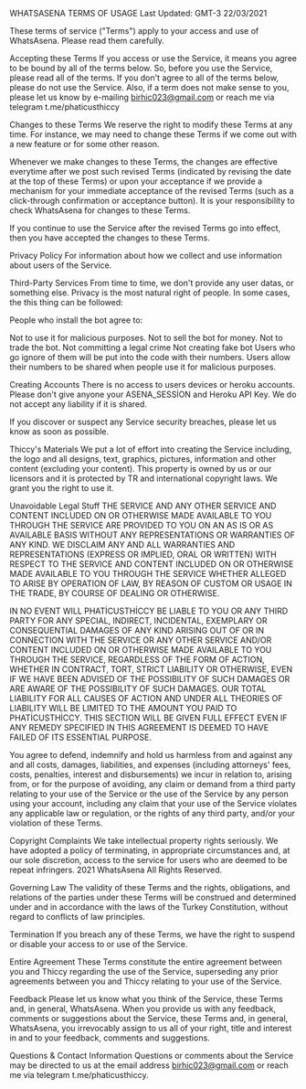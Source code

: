 WHATSASENA TERMS OF USAGE
Last Updated: GMT-3 22/03/2021

These terms of service ("Terms") apply to your access and use of WhatsAsena. Please read them carefully.

Accepting these Terms
If you access or use the Service, it means you agree to be bound by all of the terms below. So, before you use the Service, please read all of the terms. If you don't agree to all of the terms below, please do not use the Service. Also, if a term does not make sense to you, please let us know by e-mailing birhic023@gmail.com or reach me via telegram t.me/phaticusthiccy

Changes to these Terms
We reserve the right to modify these Terms at any time. For instance, we may need to change these Terms if we come out with a new feature or for some other reason.

Whenever we make changes to these Terms, the changes are effective everytime after we post such revised Terms (indicated by revising the date at the top of these Terms) or upon your acceptance if we provide a mechanism for your immediate acceptance of the revised Terms (such as a click-through confirmation or acceptance button). It is your responsibility to check WhatsAsena for changes to these Terms.

If you continue to use the Service after the revised Terms go into effect, then you have accepted the changes to these Terms.

Privacy Policy
For information about how we collect and use information about users of the Service.

Third-Party Services
From time to time, we don't provide any user datas, or something else. Privacy is the most natural right of people. In some cases, the this thing can be followed:

People who install the bot agree to:

Not to use it for malicious purposes.
Not to sell the bot for money.
Not to trade the bot.
Not committing a legal crime
Not creating fake bot
Users who go ignore of them will be put into the code with their numbers. Users allow their numbers to be shared when people use it for malicious purposes.

Creating Accounts
There is no access to users devices or heroku accounts. Please don't give anyone your ASENA_SESSİON and Heroku API Key. We do not accept any liability if it is shared.

If you discover or suspect any Service security breaches, please let us know as soon as possible.

Thiccy's Materials
We put a lot of effort into creating the Service including, the logo and all designs, text, graphics, pictures, information and other content (excluding your content). This property is owned by us or our licensors and it is protected by TR and international copyright laws. We grant you the right to use it.

Unavoidable Legal Stuff
THE SERVICE AND ANY OTHER SERVICE AND CONTENT INCLUDED ON OR OTHERWISE MADE AVAILABLE TO YOU THROUGH THE SERVICE ARE PROVIDED TO YOU ON AN AS IS OR AS AVAILABLE BASIS WITHOUT ANY REPRESENTATIONS OR WARRANTIES OF ANY KIND. WE DISCLAIM ANY AND ALL WARRANTIES AND REPRESENTATIONS (EXPRESS OR IMPLIED, ORAL OR WRITTEN) WITH RESPECT TO THE SERVICE AND CONTENT INCLUDED ON OR OTHERWISE MADE AVAILABLE TO YOU THROUGH THE SERVICE WHETHER ALLEGED TO ARISE BY OPERATION OF LAW, BY REASON OF CUSTOM OR USAGE IN THE TRADE, BY COURSE OF DEALING OR OTHERWISE.

IN NO EVENT WILL PHATİCUSTHİCCY BE LIABLE TO YOU OR ANY THIRD PARTY FOR ANY SPECIAL, INDIRECT, INCIDENTAL, EXEMPLARY OR CONSEQUENTIAL DAMAGES OF ANY KIND ARISING OUT OF OR IN CONNECTION WITH THE SERVICE OR ANY OTHER SERVICE AND/OR CONTENT INCLUDED ON OR OTHERWISE MADE AVAILABLE TO YOU THROUGH THE SERVICE, REGARDLESS OF THE FORM OF ACTION, WHETHER IN CONTRACT, TORT, STRICT LIABILITY OR OTHERWISE, EVEN IF WE HAVE BEEN ADVISED OF THE POSSIBILITY OF SUCH DAMAGES OR ARE AWARE OF THE POSSIBILITY OF SUCH DAMAGES. OUR TOTAL LIABILITY FOR ALL CAUSES OF ACTION AND UNDER ALL THEORIES OF LIABILITY WILL BE LIMITED TO THE AMOUNT YOU PAID TO PHATİCUSTHİCCY. THIS SECTION WILL BE GIVEN FULL EFFECT EVEN IF ANY REMEDY SPECIFIED IN THIS AGREEMENT IS DEEMED TO HAVE FAILED OF ITS ESSENTIAL PURPOSE.

You agree to defend, indemnify and hold us harmless from and against any and all costs, damages, liabilities, and expenses (including attorneys' fees, costs, penalties, interest and disbursements) we incur in relation to, arising from, or for the purpose of avoiding, any claim or demand from a third party relating to your use of the Service or the use of the Service by any person using your account, including any claim that your use of the Service violates any applicable law or regulation, or the rights of any third party, and/or your violation of these Terms.

Copyright Complaints
We take intellectual property rights seriously. We have adopted a policy of terminating, in appropriate circumstances and, at our sole discretion, access to the service for users who are deemed to be repeat infringers. 2021 WhatsAsena All Rights Reserved.

Governing Law
The validity of these Terms and the rights, obligations, and relations of the parties under these Terms will be construed and determined under and in accordance with the laws of the Turkey Constitution, without regard to conflicts of law principles.

Termination
If you breach any of these Terms, we have the right to suspend or disable your access to or use of the Service.

Entire Agreement
These Terms constitute the entire agreement between you and Thiccy regarding the use of the Service, superseding any prior agreements between you and Thiccy relating to your use of the Service.

Feedback
Please let us know what you think of the Service, these Terms and, in general, WhatsAsena. When you provide us with any feedback, comments or suggestions about the Service, these Terms and, in general, WhatsAsena, you irrevocably assign to us all of your right, title and interest in and to your feedback, comments and suggestions.

Questions & Contact Information
Questions or comments about the Service may be directed to us at the email address birhic023@gmail.com or reach me via telegram t.me/phaticusthiccy.

